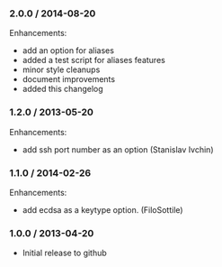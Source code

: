 ### 2.0.0 / 2014-08-20

Enhancements:

* add an option for aliases
* added a test script for aliases features
* minor style cleanups
* document improvements
* added this changelog


### 1.2.0 / 2013-05-20

Enhancements:

* add ssh port number as an option (Stanislav Ivchin)


### 1.1.0 / 2014-02-26

Enhancements:

* add ecdsa as a keytype option. (FiloSottile)


### 1.0.0 / 2013-04-20

* Initial release to github

